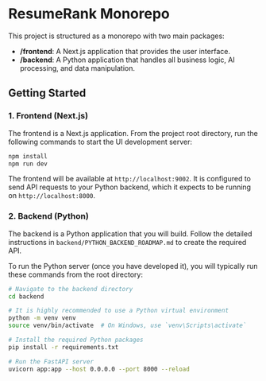 # ResumeRank Monorepo

This project is structured as a monorepo with two main packages:

- **/frontend**: A Next.js application that provides the user interface.
- **/backend**: A Python application that handles all business logic, AI processing, and data manipulation.

## Getting Started

### 1. Frontend (Next.js)

The frontend is a Next.js application. From the project root directory, run the following commands to start the UI development server:

```bash
npm install
npm run dev
```

The frontend will be available at `http://localhost:9002`. It is configured to send API requests to your Python backend, which it expects to be running on `http://localhost:8000`.

### 2. Backend (Python)

The backend is a Python application that you will build. Follow the detailed instructions in `backend/PYTHON_BACKEND_ROADMAP.md` to create the required API.

To run the Python server (once you have developed it), you will typically run these commands from the root directory:

```bash
# Navigate to the backend directory
cd backend

# It is highly recommended to use a Python virtual environment
python -m venv venv
source venv/bin/activate  # On Windows, use `venv\Scripts\activate`

# Install the required Python packages
pip install -r requirements.txt

# Run the FastAPI server
uvicorn app:app --host 0.0.0.0 --port 8000 --reload
```

